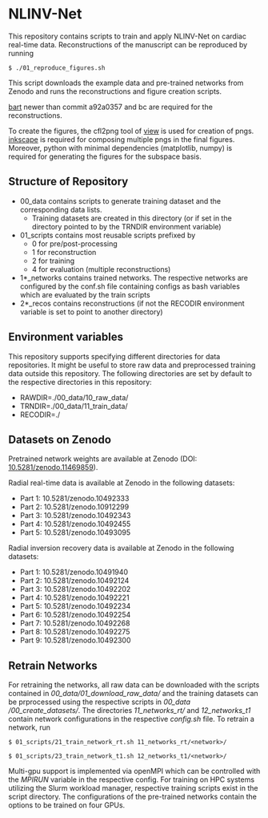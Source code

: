 # NLINV-Net

This repository contains scripts to train and apply NLINV-Net on cardiac real-time data.
Reconstructions of the manuscript can be reproduced by running
```
$ ./01_reproduce_figures.sh
```
This script downloads the example data and pre-trained networks from Zenodo and runs the reconstructions and figure creation scripts.

[bart](https://github.com/mrirecon/bart) newer than commit a92a0357 and bc are required for the reconstructions.

To create the figures, the cfl2png tool of [view](https://github.com/mrirecon/view) is used for creation of pngs. [inkscape](https://inkscape.org/de/) is required for composing multiple pngs in the final figures. Moreover, python with minimal dependencies (matplotlib, numpy) is required for generating the figures for the subspace basis.

## Structure of Repository

* 00_data contains scripts to generate training dataset and the corresponding data lists.
  * Training datasets are created in this directory (or if set in the directory pointed to by the TRNDIR environment variable)
* 01_scripts contains most reusable scripts prefixed by
  * 0 for pre/post-processing
  * 1 for reconstruction
  * 2 for training
  * 4 for evaluation (multiple reconstructions)
* 1*_networks contains trained networks. The respective networks are configured by the conf.sh file containing configs as bash variables which are evaluated by the train scripts
* 2*_recos contains reconstructions (if not the RECODIR environment variable is set to point to another directory)

## Environment variables
This repository supports specifying different directories for data repositories.
It might be useful to store raw data and preprocessed training data outside this repository.
The following directories are set by default to the respective directories in this repository:
* RAWDIR=./00_data/10_raw_data/
* TRNDIR=./00_data/11_train_data/
* RECODIR=./


## Datasets on Zenodo

Pretrained network weights are available at Zenodo (DOI: [10.5281/zenodo.11469859](https://zenodo.org/records/11469859)). 

Radial real-time data is available at Zenodo in the following datasets:
* Part 1: 10.5281/zenodo.10492333
* Part 2: 10.5281/zenodo.10912299
* Part 3: 10.5281/zenodo.10492343
* Part 4: 10.5281/zenodo.10492455
* Part 5: 10.5281/zenodo.10493095

Radial inversion recovery data is available at Zenodo in the following datasets:
* Part 1: 10.5281/zenodo.10491940
* Part 2: 10.5281/zenodo.10492124
* Part 3: 10.5281/zenodo.10492202
* Part 4: 10.5281/zenodo.10492221
* Part 5: 10.5281/zenodo.10492234
* Part 6: 10.5281/zenodo.10492254
* Part 7: 10.5281/zenodo.10492268
* Part 8: 10.5281/zenodo.10492275
* Part 9: 10.5281/zenodo.10492300

## Retrain Networks

For retraining the networks, all raw data can be downloaded with the scripts contained in *00_data/01_download_raw_data/* and the training datasets can be prprocessed using the respective scripts in *00_data
/00_create_datasets/*.
The directories *11_networks_rt/* and *12_networks_t1* contain network configurations in the respective *config.sh* file. To retrain a network, run
```
$ 01_scripts/21_train_network_rt.sh 11_networks_rt/<network>/

$ 01_scripts/23_train_network_t1.sh 12_networks_t1/<network>/
```
Multi-gpu support is implemented via openMPI which can be controlled with the *MPIRUN* variable in the respective config.
For training on HPC systems utilizing the Slurm workload manager, respective training scripts exist in the script directory. The configurations of the pre-trained networks contain the options to be trained on four GPUs.
